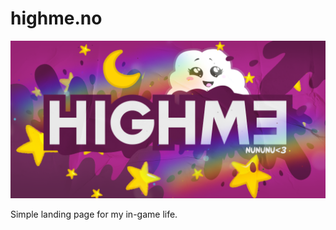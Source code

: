 # highme.no
<a href="https://highme.no"><img src="/images/highme-banner.png"></a>

Simple landing page for my in-game life.
